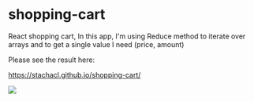 # shopping-cart
React shopping cart, 
In this app, I'm using Reduce method to iterate over arrays and to get a single value I need (price, amount)

Please see the result here:

https://stachacl.github.io/shopping-cart/


<img src="https://ik.imagekit.io/stcl/github/Screen_Shot_2022-10-14_at_1.08.09_pm_08W8Byxk_.png?ik-sdk-version=javascript-1.4.3&updatedAt=1665713367569">
